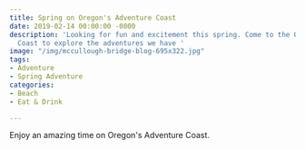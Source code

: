 ```yaml
---
title: Spring on Oregon's Adventure Coast
date: 2019-02-14 00:00:00 -0800
description: 'Looking for fun and excitement this spring. Come to the Oregon''s Adventure
  Coast to explore the adventures we have '
image: "/img/mccullough-bridge-blog-695x322.jpg"
tags:
- Adventure
- Spring Adventure
categories:
- Beach
- Eat & Drink

---
```

Enjoy an amazing time on Oregon's Adventure Coast. 